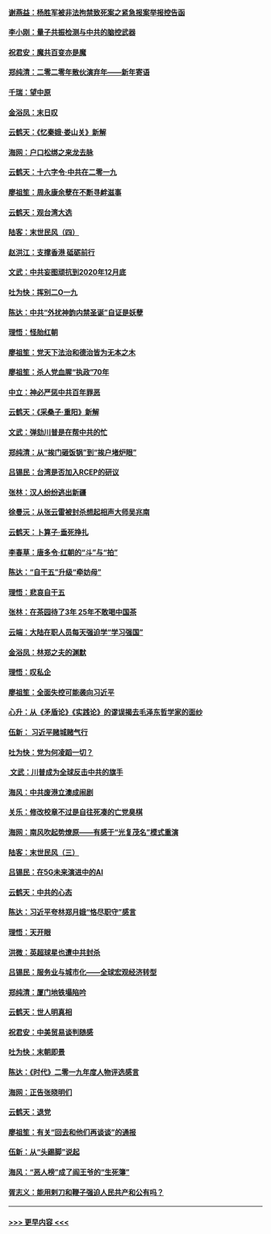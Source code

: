 #### [谢燕益：杨胜军被非法拘禁致死案之紧急报案举报控告函](../pages/nsc993/n11756134.md?t=01011233) 
#### [李小刚：量子共振检测与中共的脑控武器](../pages/nsc993/n11754518.md?t=01011233) 
#### [祝君安：魔共百变亦是魔](../pages/nsc993/n11754469.md?t=01011233) 
#### [郑纯清：二零二零年散伙演弃年——新年寄语](../pages/nsc993/n11754195.md?t=01011233) 
#### [千瑞：望中原](../pages/nsc993/n11754159.md?t=01011233) 
#### [金浴凤：末日叹](../pages/nsc993/n11752359.md?t=01011233) 
#### [云鹤天：《忆秦娥‧娄山关》新解](../pages/nsc993/n11752348.md?t=01011233) 
#### [海网：户口松绑之来龙去脉](../pages/nsc993/n11752328.md?t=01011233) 
#### [云鹤天：十六字令‧中共在二零一九](../pages/nsc993/n11752305.md?t=01011233) 
#### [廖祖笙：周永康余孽在不断寻衅滋事](../pages/nsc993/n11751013.md?t=01011233) 
#### [云鹤天：观台湾大选](../pages/nsc993/n11751007.md?t=01011233) 
#### [陆客：末世民风（四）](../pages/nsc993/n11749203.md?t=01011233) 
#### [赵洪江：支撑香港 砥砺前行](../pages/nsc993/n11748482.md?t=01011233) 
#### [文武：中共妄图顽抗到2020年12月底](../pages/nsc993/n11748446.md?t=01011233) 
#### [吐为快：挥别二O一九](../pages/nsc993/n11748411.md?t=01011233) 
#### [陈达：中共“外扰神韵内禁圣诞”自证是妖孽](../pages/nsc993/n11748226.md?t=01011233) 
#### [理悟：怪胎红朝](../pages/nsc993/n11748206.md?t=01011233) 
#### [廖祖笙：党天下法治和德治皆为无本之木](../pages/nsc993/n11748135.md?t=01011233) 
#### [廖祖笙：杀人党血腥“执政”70年](../pages/nsc993/n11745144.md?t=01011233) 
#### [中立：神必严惩中共百年罪恶](../pages/nsc993/n11744970.md?t=01011233) 
#### [云鹤天：《采桑子‧重阳》新解](../pages/nsc993/n11744948.md?t=01011233) 
#### [文武：弹劾川普是在帮中共的忙](../pages/nsc993/n11744758.md?t=01011233) 
#### [郑纯清：从“挨门砸饭锅”到“挨户堵炉眼”](../pages/nsc993/n11744745.md?t=01011233) 
#### [吕锡民：台湾是否加入RCEP的研议](../pages/nsc993/n11744701.md?t=01011233) 
#### [张林：汉人纷纷逃出新疆](../pages/nsc993/n11743530.md?t=01011233) 
#### [徐曼沅：从张云雷被封杀想起相声大师吴兆南](../pages/nsc993/n11741816.md?t=01011233) 
#### [云鹤天：卜算子‧垂死挣扎](../pages/nsc993/n11739956.md?t=01011233) 
#### [李春草：唐多令‧红朝的“斗”与“拍”](../pages/nsc993/n11739830.md?t=01011233) 
#### [陈达：“自干五”升级“牵妨母”](../pages/nsc993/n11739724.md?t=01011233) 
#### [理悟：悲哀自干五](../pages/nsc993/n11739547.md?t=01011233) 
#### [张林：在茶园待了3年 25年不敢喝中国茶](../pages/nsc993/n11739240.md?t=01011233) 
#### [云端：大陆在职人员每天强迫学“学习强国”](../pages/nsc993/n11738735.md?t=01011233) 
#### [金浴凤：林郑之夫的渊默](../pages/nsc993/n11737735.md?t=01011233) 
#### [理悟：叹私企](../pages/nsc993/n11737715.md?t=01011233) 
#### [廖祖笙：全面失控可能袭向习近平](../pages/nsc993/n11737704.md?t=01011233) 
#### [心升：从《矛盾论》《实践论》的谬误揭去毛泽东哲学家的面纱](../pages/nsc993/n11736962.md?t=01011233) 
#### [伍新： 习近平赌城赌气行](../pages/nsc993/n11736929.md?t=01011233) 
#### [吐为快：党为何凌蹈一切？](../pages/nsc993/n11736915.md?t=01011233) 
#### [ 文武：川普成为全球反击中共的旗手](../pages/nsc993/n11736882.md?t=01011233) 
#### [海风：中共废港立澳成闹剧](../pages/nsc993/n11735857.md?t=01011233) 
#### [关乐：修改校章不过是自往死凑的亡党臭棋](../pages/nsc993/n11735097.md?t=01011233) 
#### [海网：南风吹起势燎原——有感于“光复茂名”模式重演](../pages/nsc993/n11732308.md?t=01011233) 
#### [陆客：末世民风（三）](../pages/nsc993/n11732211.md?t=01011233) 
#### [吕锡民：在5G未来演进中的AI](../pages/nsc993/n11730010.md?t=01011233) 
#### [云鹤天：中共的心态](../pages/nsc993/n11729906.md?t=01011233) 
#### [陈达：习近平夸林郑月娥“恪尽职守”感言](../pages/nsc993/n11729881.md?t=01011233) 
#### [理悟：天开眼](../pages/nsc993/n11729699.md?t=01011233) 
#### [洪微：英超球星也遭中共封杀](../pages/nsc993/n11727243.md?t=01011233) 
#### [吕锡民：服务业与城市化——全球宏观经济转型](../pages/nsc993/n11725845.md?t=01011233) 
#### [郑纯清：厦门地铁塌陷吟](../pages/nsc993/n11725813.md?t=01011233) 
#### [云鹤天：世人明真相](../pages/nsc993/n11725621.md?t=01011233) 
#### [祝君安：中美贸易谈判随感](../pages/nsc993/n11725609.md?t=01011233) 
#### [吐为快：末朝即景](../pages/nsc993/n11723365.md?t=01011233) 
#### [陈达：《时代》二零一九年度人物评选感言](../pages/nsc993/n11723337.md?t=01011233) 
#### [海网：正告张晓明们](../pages/nsc993/n11723228.md?t=01011233) 
#### [云鹤天：退党](../pages/nsc993/n11723056.md?t=01011233) 
#### [廖祖笙：有关“回去和他们再谈谈”的通报](../pages/nsc993/n11722442.md?t=01011233) 
#### [伍新：从“头踢脚”说起](../pages/nsc993/n11722429.md?t=01011233) 
#### [海风：“恶人榜”成了阎王爷的“生死簿”](../pages/nsc993/n11722272.md?t=01011233) 
#### [胥志义：能用剌刀和鞭子强迫人民共产和公有吗？](../pages/nsc993/n11720569.md?t=01011233) 

----
#### [ >>> 更早内容 <<< ](../indexes/nsc993-earlier.md)
